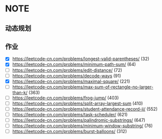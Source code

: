 # NOTE

## 动态规划

## 作业

- [x] https://leetcode-cn.com/problems/longest-valid-parentheses/   (32)
- [x] https://leetcode-cn.com/problems/minimum-path-sum/    (64)
- [ ] https://leetcode-cn.com/problems/edit-distance/    (72)
- [ ] https://leetcode-cn.com/problems/decode-ways   (91)
- [x] https://leetcode-cn.com/problems/maximal-square/   (221)
- [ ] https://leetcode-cn.com/problems/max-sum-of-rectangle-no-larger-than-k/    (363)
- [ ] https://leetcode-cn.com/problems/frog-jump/   (403)
- [ ] https://leetcode-cn.com/problems/split-array-largest-sum    (410)
- [ ] https://leetcode-cn.com/problems/student-attendance-record-ii/    (552)
- [ ] https://leetcode-cn.com/problems/task-scheduler/     (621)
- [ ] https://leetcode-cn.com/problems/palindromic-substrings/   (647)
- [ ] https://leetcode-cn.com/problems/minimum-window-substring/    (76)
- [ ] https://leetcode-cn.com/problems/burst-balloons/    (312)

